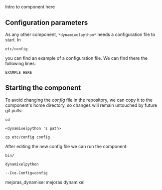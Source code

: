 ```
```
#
``` dynamixelpython
```
Intro to component here


## Configuration parameters
As any other component,
``` *dynamixelpython* ```
needs a configuration file to start. In

    etc/config

you can find an example of a configuration file. We can find there the following lines:

    EXAMPLE HERE

    
## Starting the component
To avoid changing the *config* file in the repository, we can copy it to the component's home directory, so changes will remain untouched by future git pulls:

    cd

``` <dynamixelpython 's path> ```

    cp etc/config config
    
After editing the new config file we can run the component:

    bin/

```dynamixelpython ```

    --Ice.Config=config
mejoras_dynamixel
mejoras dynamixel
